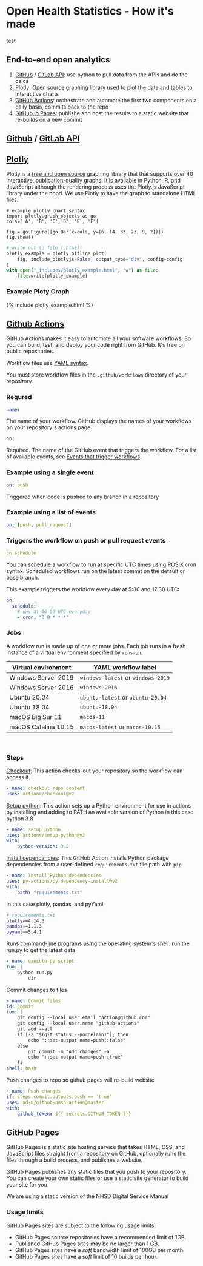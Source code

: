 # Open Health Statistics - How it's made

test

## End-to-end open analytics

1. [GitHub](https://docs.github.com/en/rest/reference/orgs) / [GitLab API](): use python to pull data from the APIs and do the calcs
2. [Plotly](https://plotly.com/graphing-libraries/): Open source graphing library used to plot the data and tables to interactive charts
3. [GitHub Actions](https://github.com/features/actions): orchestrate and automate the first two components on a daily basis, commits back to the repo
4. [GitHub.io Pages](https://pages.github.com/): publishe and host the results to a static website that re-builds on a new commit

## [Github](https://docs.github.com/en/rest/reference/orgs) / [GitLab API]()

## [Plotly](https://plotly.com/python/)

Plotly is a [free and open source](https://plotly.com/python/is-plotly-free/) graphing library that that supports over 40 interactive, publication-quality graphs. It is available in Python, R, and JavaScript although the rendering process uses the Plotly.js JavaScript library under the hood. We use Plotly to save the graph to standalone HTML files.

```
# example plotly chart syntax
import plotly.graph_objects as go
cols=['A', 'B', 'C','D', 'E', 'F']

fig = go.Figure([go.Bar(x=cols, y=[6, 14, 33, 23, 9, 2])])
fig.show()
```

```Python
# write out to file (.html)
plotly_example = plotly.offline.plot(
    fig, include_plotlyjs=False, output_type="div", config=config
)
with open("_includes/plotly_example.html", "w") as file:
    file.write(plotly_example)
```

### Example Ploty Graph

{% include plotly_example.html %}

## [Github Actions](https://github.com/features/actions)

GitHub Actions makes it easy to automate all your software workflows. So you can build, test, and deploy your code right from GitHub. It's free on public repositories.

Workflow files use [YAML syntax](https://learnxinyminutes.com/docs/yaml/).

You must store workflow files in the `.github/workflows` directory of your repository.

### Requred

```yml
name:
```

The name of your workflow. GitHub displays the names of your workflows on your repository's actions page.

```yml
on:
```

Required. The name of the GitHub event that triggers the workflow. For a list of available events, see [Events that trigger workflows](https://docs.github.com/en/actions/reference/events-that-trigger-workflows).

### Example using a single event

```yml
on: push
```

Triggered when code is pushed to any branch in a repository

### Example using a list of events

```yml
on: [push, pull_request]
```

### Triggers the workflow on push or pull request events

```yml
on.schedule
```

You can schedule a workflow to run at specific UTC times using POSIX cron syntax. Scheduled workflows run on the latest commit on the default or base branch.

This example triggers the workflow every day at 5:30 and 17:30 UTC:

```yml
on:
  schedule:
    #runs at 00:00 UTC everyday
    - cron: "0 0 * * *"
```

### Jobs

A workflow run is made up of one or more jobs. Each job runs in a fresh instance of a virtual environment specified by `runs-on`.

| Virtual environment  | YAML workflow label                |
| -------------------- | ---------------------------------- |
| Windows Server 2019  | `windows-latest` or `windows-2019` |
| Windows Server 2016  | `windows-2016`                     |
| Ubuntu 20.04         | `ubuntu-latest` or `ubuntu-20.04`  |
| Ubuntu 18.04         | `ubuntu-18.04`                     |
| macOS Big Sur 11     | `macos-11`                         |
| macOS Catalina 10.15 | `macos-latest` or `macos-10.15`    |

<br>

### Steps

[Checkout](https://github.com/actions/checkout): This action checks-out your repository so the workflow can access it.

```yml
- name: checkout repo content
uses: actions/checkout@v2
```

[Setup python](https://github.com/actions/setup-python): This action sets up a Python environment for use in actions by installing and adding to PATH an available version of Python in this case python 3.8

```yml
- name: setup python
uses: actions/setup-python@v2
with:
    python-version: 3.8
```

[Install dependancies](https://github.com/py-actions/py-dependency-install): This GitHub Action installs Python package dependencies from a user-defined `requirements.txt` file path with `pip`

```yml
- name: Install Python dependencies
uses: py-actions/py-dependency-install@v2
with:
    path: "requirements.txt"
```

In this case plotly, pandas, and pyYaml

```bash
# requirements.txt
plotly==4.14.3
pandas==1.1.3
pyyaml==5.4.1
```

Runs command-line programs using the operating system's shell. run the run.py to get the latest data

```yml
- name: execute py script
run: |
    python run.py
        dir
```

Commit changes to files

```yml
- name: Commit files
id: commit
run: |
    git config --local user.email "action@github.com"
    git config --local user.name "github-actions"
    git add --all
    if [-z "$(git status --porcelain)"]; then
        echo "::set-output name=push::false"
    else
        git commit -m "Add changes" -a
        echo "::set-output name=push::true"
    fi
shell: bash
```

Push changes to repo so github pages will re-build website

```yml
- name: Push changes
if: steps.commit.outputs.push == 'true'
uses: ad-m/github-push-action@master
with:
    github_token: ${{ secrets.GITHUB_TOKEN }}}
```

## GitHub Pages

GitHub Pages is a static site hosting service that takes HTML, CSS, and JavaScript files straight from a repository on GitHub, optionally runs the files through a build process, and publishes a website.

GitHub Pages publishes any static files that you push to your repository. You can create your own static files or use a static site generator to build your site for you

We are using a static version of the NHSD Digital Service Manual

### Usage limits

GitHub Pages sites are subject to the following usage limits:

- GitHub Pages source repositories have a recommended limit of 1GB.
- Published GitHub Pages sites may be no larger than 1 GB.
- GitHub Pages sites have a _soft_ bandwidth limit of 100GB per month.
- GitHub Pages sites have a _soft_ limit of 10 builds per hour.
